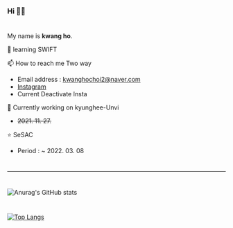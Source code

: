 ### Hi 👋😃
#
 My name is **kwang ho**.

🌱 learning SWIFT 

📫 How to reach me Two way
+ Email address : <kwanghochoi2@naver.com>
+ [Instagram](https://www.instagram.com/choi_lautner_jacob/)
+ Current Deactivate Insta

🔭 Currently working on kyunghee-Unvi
+ ~~2021. 11. 27.~~

⭐ SeSAC
+ Period : ~ 2022. 03. 08

#
***
#
![Anurag's GitHub stats](https://github-readme-stats.vercel.app/api?username=Lautner-kwangho&show_icons=true&theme=great-gatsby&align=center)
#
[![Top Langs](https://github-readme-stats.vercel.app/api/top-langs/?username=Lautner-kwangho&layout=compact)](https://github.com/Lautner-kwangho/github-readme-stats)
#
<!--
**Lautner-kwangho/Lautner-kwangho** is a ✨ _special_ ✨ repository because its `README.md` (this file) appears on your GitHub profile.

Here are some ideas to get you started:

- 🔭 I’m currently working on ...
- 🌱 I’m currently learning ...
- 👯 I’m looking to collaborate on ...
- 🤔 I’m looking for help with ...
- 💬 Ask me about ...
- 📫 How to reach me: ...
- 😄 Pronouns: ...
- ⚡ Fun fact: ...
-->
